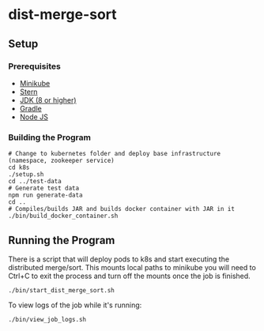 # dist-merge-sort

## Setup

### Prerequisites
- [Minikube](https://minikube.sigs.k8s.io/docs/start/)
- [Stern](https://github.com/wercker/stern)
- [JDK (8 or higher)](https://adoptopenjdk.net/installation.html)
- [Gradle](https://gradle.org/install/)
- [Node JS](https://nodejs.org/en/download/)

### Building the Program
```shell
# Change to kubernetes folder and deploy base infrastructure (namespace, zookeeper service)
cd k8s
./setup.sh
cd ../test-data
# Generate test data
npm run generate-data
cd ..
# Compiles/builds JAR and builds docker container with JAR in it
./bin/build_docker_container.sh
```

## Running the Program
There is a script that will deploy pods to k8s and start executing the distributed merge/sort.
This mounts local paths to minikube you will need to Ctrl+C to exit the process and turn off the mounts once the job is finished.
```shell
./bin/start_dist_merge_sort.sh
```

To view logs of the job while it's running:
```shell
./bin/view_job_logs.sh
```
